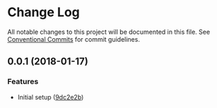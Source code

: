 # Change Log

All notable changes to this project will be documented in this file.
See [Conventional Commits](https://conventionalcommits.org) for commit guidelines.

<a name="0.0.1"></a>
## 0.0.1 (2018-01-17)


### Features

* Initial setup ([9dc2e2b](https://github.com/eventific/eventific/commit/9dc2e2b))
